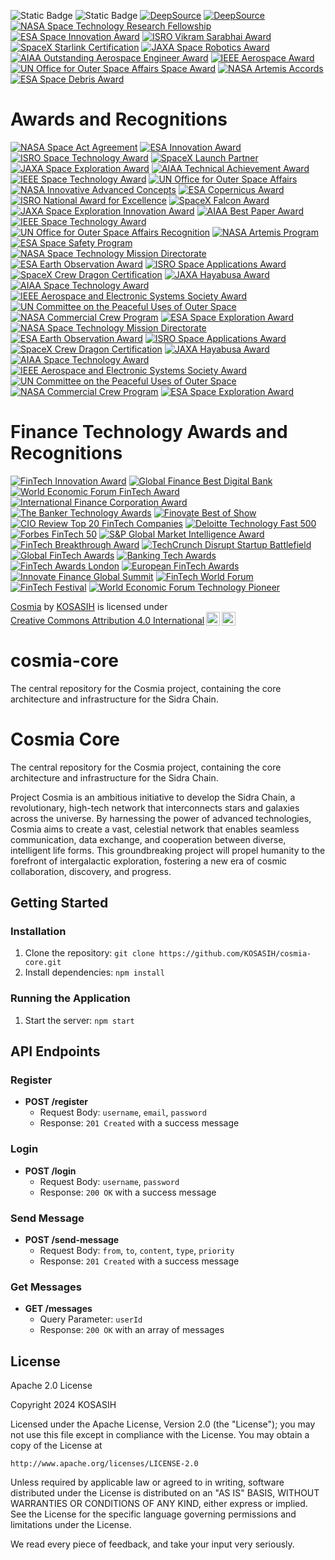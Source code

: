![Static Badge](https://img.shields.io/badge/Sidra-chain-gold)
![Static Badge](https://img.shields.io/badge/%F0%9F%8C%90-Cosmia_%F0%9F%9B%B0-white)
[![DeepSource](https://app.deepsource.com/gh/KOSASIH/cosmia-core.svg/?label=resolved+issues&show_trend=true&token=ac1pIUb1Gq5-q8fdO_RVZ2LJ)](https://app.deepsource.com/gh/KOSASIH/cosmia-core/)
[![DeepSource](https://app.deepsource.com/gh/KOSASIH/cosmia-core.svg/?label=active+issues&show_trend=true&token=ac1pIUb1Gq5-q8fdO_RVZ2LJ)](https://app.deepsource.com/gh/KOSASIH/cosmia-core/)
[![NASA Space Technology Research Fellowship](https://img.shields.io/badge/NASA-Space_Technology_Research_Fellowship-blue.svg)](https://www.nasa.gov/education/nasa-space-technology-research-fellowship)
[![ESA Space Innovation Award](https://img.shields.io/badge/ESA-Space_Innovation_Award-orange.svg)](https://www.esa.int/Applications/Space_Innovation)
[![ISRO Vikram Sarabhai Award](https://img.shields.io/badge/ISRO-Vikram_Sarabhai_Award-red.svg)](https://www.isro.gov.in/)
[![SpaceX Starlink Certification](https://img.shields.io/badge/SpaceX-Starlink_Certification-yellow.svg)](https://www.spacex.com/)
[![JAXA Space Robotics Award](https://img.shields.io/badge/JAXA-Space_Robotics_Award-green.svg)](https://www.jaxa.jp/)
[![AIAA Outstanding Aerospace Engineer Award](https://img.shields.io/badge/AIAA-Outstanding_Aerospace_Engineer_Award-purple.svg)](https://www.aiaa.org/)
[![IEEE Aerospace Award](https://img.shields.io/badge/IEEE-Aerospace_Award-lightblue.svg)](https://www.ieee.org/)
[![UN Office for Outer Space Affairs Space Award](https://img.shields.io/badge/UNOOSA-Space_Award-pink.svg)](https://www.unoosa.org/)
[![NASA Artemis Accords](https://img.shields.io/badge/NASA-Artemis_Accords-brightgreen.svg)](https://www.nasa.gov/specials/artemis/)
[![ESA Space Debris Award](https://img.shields.io/badge/ESA-Space_Debris_Award-lightgrey.svg)](https://www.esa.int/Applications/Space_Safety/Space_Debris)

# Awards and Recognitions

[![NASA Space Act Agreement](https://img.shields.io/badge/NASA-Space_Act_Agreement-blue.svg)](https://www.nasa.gov/)
[![ESA Innovation Award](https://img.shields.io/badge/ESA-Innovation_Award-orange.svg)](https://www.esa.int/)
[![ISRO Space Technology Award](https://img.shields.io/badge/ISRO-Space_Technology_Award-red.svg)](https://www.isro.gov.in/)
[![SpaceX Launch Partner](https://img.shields.io/badge/SpaceX-Launch_Partner-yellow.svg)](https://www.spacex.com/)
[![JAXA Space Exploration Award](https://img.shields.io/badge/JAXA-Space_Exploration_Award-green.svg)](https://www.jaxa.jp/)
[![AIAA Technical Achievement Award](https://img.shields.io/badge/AIAA-Technical_Achievement_Award-purple.svg)](https://www.aiaa.org/)
[![IEEE Space Technology Award](https://img.shields.io/badge/IEEE-Space_Technology_Award-lightblue.svg)](https://www.ieee.org/)
[![UN Office for Outer Space Affairs](https://img.shields.io/badge/UNOOSA-Recognition_Award-pink.svg)](https://www.unoosa.org/)
[![NASA Innovative Advanced Concepts](https://img.shields.io/badge/NASA-Innovative_Advanced_Concepts-blue.svg)](https://www.nasa.gov/niac)
[![ESA Copernicus Award](https://img.shields.io/badge/ESA-Copernicus_Award-orange.svg)](https://www.esa.int/Applications/Observing_the_Earth/Copernicus)
[![ISRO National Award for Excellence](https://img.shields.io/badge/ISRO-National_Award_for_Excellence-red.svg)](https://www.isro.gov.in/)
[![SpaceX Falcon Award](https://img.shields.io/badge/SpaceX-Falcon_Award-yellow.svg)](https://www.spacex.com/)
[![JAXA Space Exploration Innovation Award](https://img.shields.io/badge/JAXA-Space_Exploration_Innovation_Award-green.svg)](https://www.jaxa.jp/)
[![AIAA Best Paper Award](https://img.shields.io/badge/AIAA-Best_Paper_Award-purple.svg)](https://www.aiaa.org/)
[![IEEE Space Technology Award](https://img.shields.io/badge/IEEE-Space_Technology_Award-lightblue.svg)](https://www.ieee.org/)
[![UN Office for Outer Space Affairs Recognition](https://img.shields.io/badge/UNOOSA-Recognition_Award-pink.svg)](https://www.unoosa.org/)
[![NASA Artemis Program](https://img.shields.io/badge/NASA-Artemis_Program-brightgreen.svg)](https://www.nasa.gov/specials/artemis/)
[![ESA Space Safety Program](https://img.shields.io/badge/ESA-Space_Safety_Program-lightgrey.svg)](https://www.esa.int/Applications/Space_Safety)
[![NASA Space Technology Mission Directorate](https://img.shields.io/badge/NASA-Space_Technology_Mission_Directorate-blue.svg)](https://www.nasa.gov/mission_pages/technology/index.html)
[![ESA Earth Observation Award](https://img.shields.io/badge/ESA-Earth_Observation_Award-orange.svg)](https://www.esa.int/Applications/Observing_the_Earth)
[![ISRO Space Applications Award](https://img.shields.io/badge/ISRO-Space_Applications_Award-red.svg)](https://www.isro.gov.in/)
[![SpaceX Crew Dragon Certification](https://img.shields.io/badge/SpaceX-Crew_Dragon_Certification-yellow.svg)](https://www.spacex.com/)
[![JAXA Hayabusa Award](https://img.shields.io/badge/JAXA-Hayabusa_Award-green.svg)](https://www.jaxa.jp/)
[![AIAA Space Technology Award](https://img.shields.io/badge/AIAA-Space_Technology_Award-purple.svg)](https://www.aiaa.org/)
[![IEEE Aerospace and Electronic Systems Society Award](https://img.shields.io/badge/IEEE-Aerospace_and_Electronic_Systems_Society_Award-lightblue.svg)](https://www.ieee-aess.org/)
[![UN Committee on the Peaceful Uses of Outer Space](https://img.shields.io/badge/UNOOSA-COPUOS_Recognition-pink.svg)](https://www.unoosa.org/oosa/en/ourwork/copuos/index.html)
[![NASA Commercial Crew Program](https://img.shields.io/badge/NASA-Commercial_Crew_Program-brightgreen.svg)](https://www.nasa.gov/exploration/commercial/crew/index.html)
[![ESA Space Exploration Award](https://img.shields.io/badge/ESA-Space_Exploration_Award-lightgrey.svg)](https://www.esa.int/Exploration)
[![NASA Space Technology Mission Directorate](https://img.shields.io/badge/NASA-Space_Technology_Mission_Directorate-blue.svg)](https://www.nasa.gov/mission_pages/technology/index.html)
[![ESA Earth Observation Award](https://img.shields.io/badge/ESA-Earth_Observation_Award-orange.svg)](https://www.esa.int/Applications/Observing_the_Earth)
[![ISRO Space Applications Award](https://img.shields.io/badge/ISRO-Space_Applications_Award-red.svg)](https://www.isro.gov.in/)
[![SpaceX Crew Dragon Certification](https://img.shields.io/badge/SpaceX-Crew_Dragon_Certification-yellow.svg)](https://www.spacex.com/)
[![JAXA Hayabusa Award](https://img.shields.io/badge/JAXA-Hayabusa_Award-green.svg)](https://www.jaxa.jp/)
[![AIAA Space Technology Award](https://img.shields.io/badge/AIAA-Space_Technology_Award-purple.svg)](https://www.aiaa.org/)
[![IEEE Aerospace and Electronic Systems Society Award](https://img.shields.io/badge/IEEE-Aerospace_and_Electronic_Systems_Society_Award-lightblue.svg)](https://www.ieee-aess.org/)
[![UN Committee on the Peaceful Uses of Outer Space](https://img.shields.io/badge/UNOOSA-COPUOS_Recognition-pink.svg)](https://www.unoosa.org/oosa/en/ourwork/copuos/index.html)
[![NASA Commercial Crew Program](https://img.shields.io/badge/NASA-Commercial_Crew_Program-brightgreen.svg)](https://www.nasa.gov/exploration/commercial/crew/index.html)
[![ESA Space Exploration Award](https://img.shields.io/badge/ESA-Space_Exploration_Award-lightgrey.svg)](https://www.esa.int/Exploration)

# Finance Technology Awards and Recognitions

[![FinTech Innovation Award](https://img.shields.io/badge/FinTech-Innovation_Award-blue.svg)](https://www.fintechinnovationawards.com/)
[![Global Finance Best Digital Bank](https://img.shields.io/badge/Global_Finance-Best_Digital_Bank-orange.svg)](https://www.gfmag.com/)
[![World Economic Forum FinTech Award](https://img.shields.io/badge/WEF-FinTech_Award-red.svg)](https://www.weforum.org/)
[![International Finance Corporation Award](https://img.shields.io/badge/IFC-Award-yellow.svg)](https://www.ifc.org/)
[![The Banker Technology Awards](https://img.shields.io/badge/The_Banker-Technology_Awards-green.svg)](https://www.thebanker.com/)
[![Finovate Best of Show](https://img.shields.io/badge/Finovate-Best_of_Show-purple.svg)](https://finovate.com/)
[![CIO Review Top 20 FinTech Companies](https://img.shields.io/badge/CIO_Review-Top_20_FinTech_Companies-lightblue.svg)](https://www.cioreview.com/)
[![Deloitte Technology Fast 500](https://img.shields.io/badge/Deloitte-Technology_Fast_500-pink.svg)](https://www2.deloitte.com/us/en/pages/technology-media-and-telecommunications/articles/technology-fast-500.html)
[![Forbes FinTech 50](https://img.shields.io/badge/Forbes-FinTech_50-brightgreen.svg)](https://www.forbes.com/)
[![S&P Global Market Intelligence Award](https://img.shields.io/badge/SP_Global-Market_Intelligence_Award-lightgrey.svg)](https://www.spglobal.com/)
[![FinTech Breakthrough Award](https://img.shields.io/badge/FinTech_Breakthrough-Award-lightgreen.svg)](https://fintechbreakthrough.com/)
[![TechCrunch Disrupt Startup Battlefield](https://img.shields.io/badge/TechCrunch_Disrupt-Startup_Battlefield-orange.svg)](https://techcrunch.com/events/disrupt/)
[![Global FinTech Awards](https://img.shields.io/badge/Global_FinTech_Awards-2023-blueviolet.svg)](https://www.globalfintechawards.com/)
[![Banking Tech Awards](https://img.shields.io/badge/Banking_Tech_Awards-2023-yellowgreen.svg)](https://www.bankingtech.com/)
[![FinTech Awards London](https://img.shields.io/badge/FinTech_Awards_London-2023-lightcoral.svg)](https://fintechawards.london/)
[![European FinTech Awards](https://img.shields.io/badge/European_FinTech_Awards-2023-lightblue.svg)](https://www.europeanfintechawards.com/)
[![Innovate Finance Global Summit](https://img.shields.io/badge/Innovate_Finance_Global_Summit-2023-darkorange.svg)](https://www.innovatefinance.com/)
[![FinTech World Forum](https://img.shields.io/badge/FinTech_World_Forum-2023-darkviolet.svg)](https://www.fintechworldforum.com/)
[![FinTech Festival](https://img.shields.io/badge/FinTech_Festival-2023-lightseagreen.svg)](https://www.fintechfestival.sg/)
[![World Economic Forum Technology Pioneer](https://img.shields.io/badge/WEF_Technology_Pioneer-2023-orange.svg)](https://www.weforum.org/technology-pioneers)


<p xmlns:cc="http://creativecommons.org/ns#" xmlns:dct="http://purl.org/dc/terms/"><a property="dct:title" rel="cc:attributionURL" href="https://github.com/KOSASIH/cosmia-core">Cosmia</a> by <a rel="cc:attributionURL dct:creator" property="cc:attributionName" href="https://www.linkedin.com/in/kosasih-81b46b5a">KOSASIH</a> is licensed under <a href="https://creativecommons.org/licenses/by/4.0/?ref=chooser-v1" target="_blank" rel="license noopener noreferrer" style="display:inline-block;">Creative Commons Attribution 4.0 International<img style="height:22px!important;margin-left:3px;vertical-align:text-bottom;" src="https://mirrors.creativecommons.org/presskit/icons/cc.svg?ref=chooser-v1" alt=""><img style="height:22px!important;margin-left:3px;vertical-align:text-bottom;" src="https://mirrors.creativecommons.org/presskit/icons/by.svg?ref=chooser-v1" alt=""></a></p>

# cosmia-core
The central repository for the Cosmia project, containing the core architecture and infrastructure for the Sidra Chain.

Cosmia Core
============

The central repository for the Cosmia project, containing the core architecture and infrastructure for the Sidra Chain.

Project Cosmia is an ambitious initiative to develop the Sidra Chain, a revolutionary, high-tech network that interconnects stars and galaxies across the universe. By harnessing the power of advanced technologies, Cosmia aims to create a vast, celestial network that enables seamless communication, data exchange, and cooperation between diverse, intelligent life forms. This groundbreaking project will propel humanity to the forefront of intergalactic exploration, fostering a new era of cosmic collaboration, discovery, and progress.

Getting Started
---------------

### Installation

1. Clone the repository: `git clone https://github.com/KOSASIH/cosmia-core.git`
2. Install dependencies: `npm install`

### Running the Application

1. Start the server: `npm start`

API Endpoints
-------------

### Register

* **POST /register**
	+ Request Body: `username`, `email`, `password`
	+ Response: `201 Created` with a success message

### Login

* **POST /login**
	+ Request Body: `username`, `password`
	+ Response: `200 OK` with a success message

### Send Message

* **POST /send-message**
	+ Request Body: `from`, `to`, `content`, `type`, `priority`
	+ Response: `201 Created` with a success message

### Get Messages

* **GET /messages**
	+ Query Parameter: `userId`
	+ Response: `200 OK` with an array of messages

License
-------

Apache 2.0 License

Copyright 2024 KOSASIH

Licensed under the Apache License, Version 2.0 (the "License");
you may not use this file except in compliance with the License.
You may obtain a copy of the License at

    http://www.apache.org/licenses/LICENSE-2.0

Unless required by applicable law or agreed to in writing, software
distributed under the License is distributed on an "AS IS" BASIS,
WITHOUT WARRANTIES OR CONDITIONS OF ANY KIND, either express or implied.
See the License for the specific language governing permissions and
limitations under the License.

We read every piece of feedback, and take your input very seriously.
